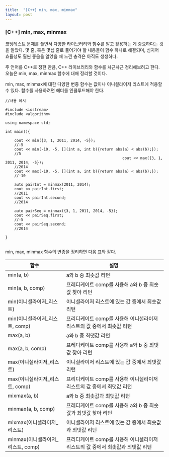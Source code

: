```yaml
---
title:  "[C++] min, max, minmax"
layout: post
---
```


### [C++] min, max, minmax

코딩테스트 문제를 풀면서 다양한 라이브러리와 함수를 알고 활용하는 게 중요하다는 것을 알았다. 몇 줄, 혹은 몇십 줄로 풀어가야 할 내용들이 함수 하나로 해결되며, 심지어 효율성도 훨씬 좋음을 알았을 때 느낀 충격은 아직도 생생하다.

주 언어를 C++로 정한 만큼, C++ 라이브러리와 함수를 차근차근 정리해보려고 한다. 오늘은 min, max, minmax 함수에 대해 정리할 것이다.


min, max, minmax에 대한 다양한 변종 함수는 값이나 이니셜라이저 리스트에 적용할 수 있다. 함수를 사용하려면 <algorithm> 헤더를 인클루드해야 한다. 
  
```
//사용 예시  
  
#include <iostream>
#include <algorithm>
  
using namespace std;

int main(){

    cout << min({3, 1, 2011, 2014, -5});
    //-5
    cout << min(-10, -5, [](int a, int b){return abs(a) < abs(b);}); 
    //5
                                                    cout << max({3, 1, 2011, 2014, -5}); 
    //2014
    cout << max(-10, -5, [](int a, int b){return abs(a) < abs(b);}); 
    //-10
    
    auto pairInt = minmax(2011, 2014);
    cout << pairInt.first;
    //2011
    cout << pairInt.second;
    //2014

    auto pairSeq = minmax({3, 1, 2011, 2014, -5});
    cout << pairSeq.first;
    //-5
    cout << pairSeq.second;
    //2014

}
 
```
  
min, max, minmax 함수의 변종을 정리하면 다음 표와 같다.
  
|함수|설명|
|------|---|
|min(a, b)|a와 b 중 최솟값 리턴|
|min(a, b, comp)|프레디케이트 comp를 사용해 a와 b 중 최솟값 찾아 리턴|
|min(이니셜라이저_리스트)|이니셜라이저 리스트에 있는 값 중에서 최솟값 리턴
|min(이니셜라이저_리스트, comp)|프리디케이트 comp를 사용해 이니셜라이저 리스트의 값 중에서 최솟값 리턴|
|max(a, b)|a와 b 중 최댓값 리턴|
|max(a, b, comp)|프레디케이트 comp를 사용해 a와 b 중 최댓값 찾아 리턴|
|max(이니셜라이저_리스트)|이니셜라이저 리스트에 있는 값 중에서 최댓값 리턴
|max(이니셜라이저_리스트, comp)|프리디케이트 comp를 사용해 이니셜라이저 리스트의 값 중에서 최댓값 리턴|
|mixmax(a, b)|a와 b 중 최솟값과 최댓값 리턴|
|minmax(a, b, comp)|프레디케이트 comp를 사용해 a와 b 중 최솟값과 최댓값 찾아 리턴|
|mixmax(이니셜라이저_리스트)|이니셜라이저 리스트에 있는 값 중에서 최솟값과 최댓값 리턴
|minmax(이니셜라이저_리스트, comp)|프리디케이트 comp를 사용해 이니셜라이저 리스트의 값 중에서 최솟값과 최댓값 리턴|
  
  

